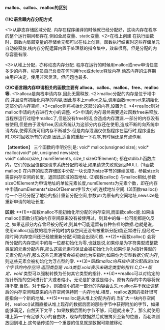 #### malloc、calloc、realloc的区别

**(1)C语言跟内存分配方式**

<1>从静态存储区域分配.
       内存在程序编译的时候就已经分配好，这块内存在程序的整个运行期间都存在.例如全局变量、static变量.
<2>在栈上创建
       在执行函数时，函数内局部变量的存储单元都可以在栈上创建，函数执行结束时这些存储单元自动被释放.栈内存分配运算内置于处理器的指令集中，效率很高，但是分配的内存容量有限.

<3>从堆上分配，亦称动态内存分配.
       程序在运行的时候用malloc或new申请任意多少的内存，程序员自己负责在何时用free或delete释放内存.动态内存的生存期由用户决定，使用非常灵活，但问题也最多.

**(2)C语言跟内存申请相关的函数主要有 alloca、calloc、malloc、free、realloc等.**
    <1>alloca是向栈申请内存,因此无需释放.
    <2>malloc分配的内存是位于堆中的,并且没有初始化内存的内容,因此基本上malloc之后,调用函数memset来初始化这部分的内存空间.
    <3>calloc则将初始化这部分的内存,设置为0.
    <4>realloc则对malloc申请的内存进行大小的调整.
    <5>申请的内存最终需要通过函数free来释放.
    当程序运行过程中malloc了,但是没有free的话,会造成内存泄漏.一部分的内存没有被使用,但是由于没有free,因此系统认为这部分内存还在使用,造成不断的向系统申请内存,使得系统可用内存不断减少.但是内存泄漏仅仅指程序在运行时,程序退出时,OS将回收所有的资源.因此,适当的重起一下程序,有时候还是有点作用.

【**attention**】
    三个函数的申明分别是:
        void* malloc(unsigned size);
        void* realloc(void* ptr, unsigned newsize);  
        void* calloc(size_t numElements, size_t sizeOfElement); 
    都在stdlib.h函数库内，它们的返回值都是请求系统分配的地址,如果请求失败就返回NULL.
    (1)函数malloc()
        在内存的动态存储区中分配一块长度为size字节的连续区域，参数size为需要内存空间的长度，返回该区域的首地址.
    (2)函数calloc()
        与malloc相似,参数sizeOfElement为申请地址的单位元素长度,numElements为元素个数，即在内存中申请numElements*sizeOfElement字节大小的连续地址空间.
    (3)函数realloc()
        给一个已经分配了地址的指针重新分配空间,参数ptr为原有的空间地址,newsize是重新申请的地址长度.

**区别**:
    **(1)**函数malloc不能初始化所分配的内存空间,而函数calloc能.如果由malloc()函数分配的内存空间原来没有被使用过，则其中的每一位可能都是0;反之, 如果这部分内存曾经被分配过,则其中可能遗留有各种各样的数据.也就是说，使用malloc()函数的程序开始时(内存空间还没有被重新分配)能正常进行,但经过一段时间(内存空间还已经被重新分配)可能会出现问题.
    **(2)**函数calloc() 会将所分配的内存空间中的每一位都初始化为零,也就是说,如果你是为字符类型或整数类型的元素分配内存,那么这些元素将保证会被初始化为0;如果你是为指针类型的元素分配内存,那么这些元素通常会被初始化为空指针;如果你为实型数据分配内存,则这些元素会被初始化为浮点型的零.
    **(3)**函数malloc向系统申请分配指定size个字节的内存空间.返回类型是 void*类型.void*表示未确定类型的指针.C,C++规定，void* 类型可以强制转换为任何其它类型的指针.
    **(4)**realloc可以对给定的指针所指的空间进行扩大或者缩小，无论是扩张或是缩小，原有内存的中内容将保持不变.当然，对于缩小，则被缩小的那一部分的内容会丢失.realloc并不保证调整后的内存空间和原来的内存空间保持同一内存地址.相反，realloc返回的指针很可能指向一个新的地址.
    **(5)**realloc是从堆上分配内存的.当扩大一块内存空间时，realloc()试图直接从堆上现存的数据后面的那些字节中获得附加的字节，如果能够满足，自然天下太平；如果数据后面的字节不够，问题就出来了，那么就使用堆上第一个有足够大小的自由块，现存的数据然后就被拷贝至新的位置，而老块则放回到堆上.这句话传递的一个重要的信息就是数据可能被移动.